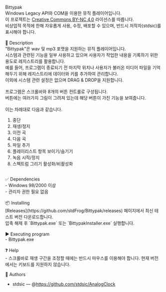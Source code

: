 Bittypak<br>
Windows Legacy API와 COM을 이용한 뮤직 플레이어입니다.<br>
이 프로젝트는 [Creative Commons BY-NC 4.0](https://creativecommons.org/licenses/by-nc/4.0/) 라이선스를 따릅니다.<br>
비상업적 목적에 한해 자유롭게 사용, 수정, 배포할 수 있으며, 반드시 저작자(stdsic)를 표시해야 합니다.<br>
<br>
🧾 Description<br>
"Bittypak"은 wav 및 mp3 포맷을 지원하는 뮤직 플레이어입니다.<br>
시스템과 관련된 기능을 일부 사용하고 있으며 사용자가 작업한 내용을 기록하기 위한 용도로 레지스트리를 활용합니다.<br>
예를 들어, 프로그램이 종료되기 전 마지막 위치나 사용자가 불러온 미디어 파일을 기억해두기 위해 레지스트리에 데이터와 키를 추가하여 관리합니다.<br>
이외에 시스템 관련 설정은 없으며 DRAG & DROP을 지원합니다.<br>
<br>
프로그램은 스크롤바와 8개의 버튼 컨트롤로 구성됩니다.<br>
버튼에는 여러가지 그림이 그려져 있는데 해당 버튼이 가진 기능을 보여줍니다.<br>
<br>
이는 차례대로 다음과 같습니다.<br>
1. 중단<br>
2. 재생/정지<br>
3. 이전 곡<br>
4. 다음 곡<br>
5. 파일 추가<br>
6. 플레이리스트 항목 보이기/숨기기<br>
7. 녹음 시작/정지<br>
8. 스펙트럼 그리기 활성화/비활성화<br>
<br>
✅ Dependencies<br>
- Windows 98/2000 이상<br>
- 관리자 권한 필요 없음<br>
<br>
📦 Installing<br>
[Releases](https://github.com/stdFrog/Bittypak/releases) 페이지에서 최신 테스트 버전 다운로드합니다.<br>
압축 해제 후 `Bittypak.exe` 또는 `BittypakInstaller.exe` 실행합니다.<br>
<br>
▶️ Executing program<br>
- Bittypak.exe<br>
<br>
❓ Help<br>
- 스크롤바로 재생 구간을 조정할 때에는 반드시 마우스를 이용해야 합니다. 현재 버전에서는 키보드를 지원하지 않습니다.<br>

👤 Authors<br>
- stdsic — @https://github.com/stdsic/AnalogClock<br>
